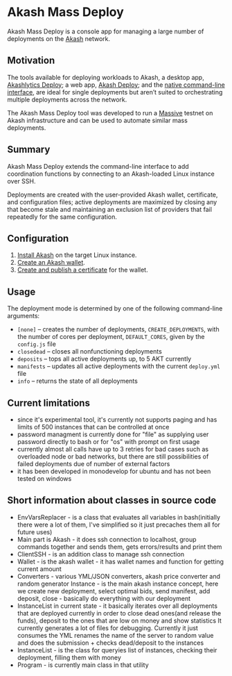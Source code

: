 # Akash Mass Deploy

Akash Mass Deploy is a console app for managing a large number of deployments on the
[Akash](https://akash.network/) network.

## Motivation

The tools available for deploying workloads to Akash, a desktop app,
[Akashlytics Deploy](https://github.com/Akashlytics/akashlytics-deploy); a web app,
[Akash Deploy](https://github.com/spacepotahto/akash-deploy-ui); and the
[native command-line interface](https://github.com/ovrclk/akash), are ideal for single deployments
but aren’t suited to orchestrating multiple deployments across the network.

The Akash Mass Deploy tool was developed to run a [Massive](https://joinmassive.com/) testnet on
Akash infrastructure and can be used to automate similar mass deployments.

## Summary

Akash Mass Deploy extends the command-line interface to add coordination functions by connecting to
an Akash-loaded Linux instance over SSH.

Deployments are created with the user-provided Akash wallet, certificate, and configuration files;
active deployments are maximized by closing any that become stale and maintaining an exclusion list
of providers that fail repeatedly for the same configuration.

## Configuration

1. [Install Akash](https://github.com/ovrclk/docs/blob/master/guides/cli.md#part-1-install-akash) on
   the target Linux instance.
2. [Create an Akash wallet](https://github.com/ovrclk/docs/blob/master/token/keplr.md).
3. [Create and publish a certificate](https://github.com/ovrclk/docs/blob/master/guides/cli.md#part-6-create-your-certificate)
   for the wallet.

## Usage

The deployment mode is determined by one of the following command-line arguments:

* `[none]`    – creates the number of deployments, `CREATE_DEPLOYMENTS`, with the number of cores
                per deployment, `DEFAULT_CORES`, given by the `config.js` file
* `closedead` – closes all nonfunctioning deployments
* `deposits`  – tops all active deployments up, to 5 AKT currently
* `manifests` – updates all active deployments with the current `deploy.yml` file
* `info`      – returns the state of all deployments

## Current limitations 

 - since it's experimental tool, it's currently not supports paging and
   has limits of 500 instances that can be controlled at once
 - password managment is currently done for "file" as supplying user
   password directly to bash or for "os" with prompt on first usage
 - currently almost all calls have up to 3 retries for bad cases such as overloaded node or bad networks, but there are still possibilities of failed deployments due of number of external factors   
 - it has been developed in monodevelop for ubuntu and has not been tested on windows
## Short information about classes in source code

 - EnvVarsReplacer - is a class that evaluates all variables in bash(initially there were a lot of them, I've simplified so it just precaches them all for future uses)
 - Main part is Akash - it does ssh connection to localhost, group commands together and sends them, gets errors/results and print them
 - ClientSSH - is an addition class to manage ssh connection
 - Wallet - is the akash wallet - it has wallet names and function for getting current amount
 - Converters - various YML/JSON converters, akash price converter and random generator
Instance - is the main akash instance concept, here we create new deployment, select optimal bids, send manifest, add deposit, close - basically do everything with our deployment
 - InstanceList in current state - it basically iterates over all deployments that are deployed currently in order to close dead ones(and release the funds), deposit to the ones that are low on money and show statistics
It currently generates a lot of files for debugging.
Currently it just consumes the YML renames the name of the server to random value and does the submission + checks dead/deposit to the instances
 - InstanceList - is the class for queryies list of instances, checking their deployment, filling them with money
 - Program - is currently main class in that utility
 
